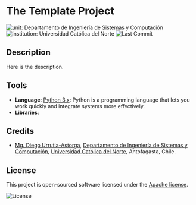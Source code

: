 # The Template Project

![unit: Departamento de Ingeniería de Sistemas y Computación](https://img.shields.io/badge/course-Departamento%20de%20Ingenier%C3%ADa%20de%20Sistemas%20y%20Computaci%C3%B3n-blue?logo=coursera)
![institution: Universidad Católica del Norte](https://img.shields.io/badge/institution-Universidad%20Cat%C3%B3lica%20del%20Norte-blue?logo=google-scholar)
![Last Commit](https://img.shields.io/github/last-commit/godiecl/template)

## Description

Here is the description.

## Tools

- **Language**: [Python 3.x](https://www.python.org/): Python is a programming language that lets you work quickly
  and integrate systems more effectively.
- **Libraries**:

## Credits

- [Mg. Diego Urrutia-Astorga](http://godie.cl), [Departamento de Ingeniería de Sistemas y Computación](http://www.disc.ucn.cl), [Universidad Católica del Norte](http://wwww.ucn.cl),
  Antofagasta, Chile.

## License

This project is open-sourced software licensed under the [Apache license](LICENSE).

![License](https://img.shields.io/github/license/godiecl/template)
